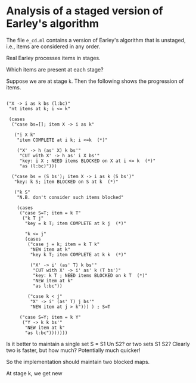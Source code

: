 # Analysis of a staged version of Earley's algorithm

The file `e_cd.ml` contains a version of Earley's algorithm that is
unstaged, i.e., items are considered in any order.

Real Earley processes items in stages.

Which items are present at each stage?

Suppose we are at stage `k`. Then the following shows the progression
of items.

~~~

("X -> i as k bs (l:bc)"
 "nt items at k; i <= k"

 (cases
  ("case bs=[]; item X -> i as k"

   ("i X k"
    "item COMPLETE at i k; i <=k  (*)"

    ("X' -> h (as' X) k bs'"
     "CUT with X' -> h as' i X bs'"
     "key: i X ; NEED items BLOCKED on X at i <= k  (*)"
     "as (l:bc)")))
  
  ("case bs = (S bs'); item X -> i as k (S bs')"
   "key: k S; item BLOCKED on S at k  (*)"

   ("k S"
    "N.B. don't consider such items blocked"
    
    (cases
     ("case S=T; item = k T"
      ("k T j"
       "key = k T; item COMPLETE at k j  (*)"
       
       "k <= j"
       (cases
        ("case j = k; item = k T k"
         "NEW item at k"
         "key k T; item COMPLETE at k k  (*)"

         ("X' -> i' (as' T) k bs'"
          "CUT with X' -> i' as' k (T bs')"
          "key: k T ; NEED items BLOCKED on k T  (*)"
          "NEW item at k"
          "as l:bc"))

        ("case k < j"
         "X' -> i' (as' T) j bs'"
         "NEW item at j > k"))) ) ; S=T

     ("case S=Y; item = k Y"
      ("Y -> k k bs'"
       "NEW item at k"
       "as l:bc")))))))

~~~

Is it better to maintain a single set S = S1 Un S2? or two sets S1 S2?
Clearly two is faster, but how much? Potentially much quicker!

So the implementation should maintain two blocked maps.

At stage k, we get new 
